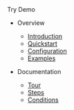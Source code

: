 <div class="demo-bar">
  <div class="btn btn-demo" onclick="startTour()">Try Demo</div>
</div>

- Overview

  - [Introduction](/)
  - [Quickstart](QUICKSTART.md)
  - [Configuration](CONFIGURATION.md)
  - [Examples](EXAMPLES.md)

- Documentation

  - [Tour](TOUR.md)
  - [Steps](STEPS.md)
  - [Conditions](CONDITIONS.md)
